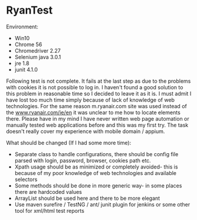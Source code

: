 # RyanTest

Environment:
* Win10
* Chrome 56
* Chromedriver 2.27
* Selenium java 3.0.1
* jre 1.8
* junit 4.1.0

Following test is not complete. It fails at the last step as due to the problems with cookies it is not possible to log in. I haven't found a good solution to this problem in reasonable time so I decided to leave it as it is. I must admit I have lost too much time simply because of lack of knowledge of web technologies. For the same reason m.ryanair.com site was used instead of the www.ryanair.com/ie/en it was unclear to me how to locate elements there. Please have in my mind I have never written web page automation or manually tested web applications before and this was my first try. The task doesn't really cover my experience with mobile domain / appium.

What should be changed (If I had some more time):
* Separate class to handle configurations, there should be config file parsed with login, password, browser, cookies path etc.
* Xpath usage should be as minimized or completely avoided- this is because of my poor knowledge of web technologies and available selectors
* Some methods should be done in more generic way- in some places there are hardcoded values
* ArrayList should be used here and there to be more elegant
* Use maven surefire / TestNG / ant/ junit plugin for jenkins or some other tool for xml/html test reports 
